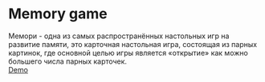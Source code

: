# Memory game
Мемори - одна из самых распространённых настольных игр на развитие памяти, это карточная настольная игра, состоящая из парных картинок, где основной целью игры является «открытие» как можно большего числа парных карточек.  
[Demo](https://nadyasamosiuk.github.io/memory-game/)
